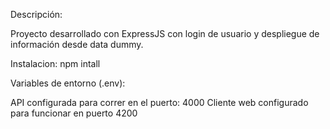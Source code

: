 Descripción:

Proyecto desarrollado con ExpressJS con login de usuario y despliegue de información desde data dummy.

Instalacion: npm intall

Variables de entorno  (.env):

API configurada para correr en el puerto: 4000
Cliente web configurado para funcionar en puerto 4200


